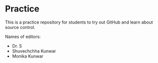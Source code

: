 # Practice
This is a practice repository for students to try out GitHub and learn about source control.

Names of editors:

* Dr. S
* Shuvechchha Kunwar
* Monika Kunwar
